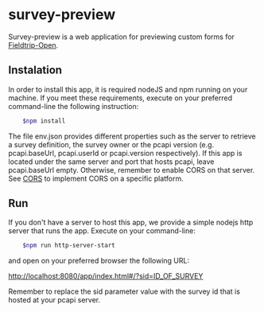 # survey-preview

Survey-preview is a web application for previewing custom forms for [Fieldtrip-Open](https://github.com/edina/fieldtrip-open).

## Instalation

In order to install this app, it is required nodeJS and npm running on your machine. If you meet these requirements, execute on your preferred
command-line the following instruction:

```bash
	$npm install
```

The file env.json provides different properties such as the server to retrieve a survey definition, the survey owner or
the pcapi version (e.g. pcapi.baseUrl, pcapi.userId or pcapi.version respectively). If this app is located under the same server and port
that hosts pcapi, leave pcapi.baseUrl empty. Otherwise, remember to enable CORS on that server. See [CORS](http://enable-cors.org/server.html) to
implement CORS on a specific platform.

## Run

If you don't have a server to host this app, we provide a simple nodejs http server that runs the app. Execute on your command-line:

```bash
	$npm run http-server-start
```

and open on your preferred browser the following URL:

[http://localhost:8080/app/index.html#/?sid=ID_OF_SURVEY](http://localhost:8080/app/index.html#/?sid=ID_OF_SURVEY)

Remember to replace the sid parameter value with the survey id that is hosted at your pcapi server.
